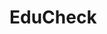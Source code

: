 # EduCheck
<!-- הוסף את הלוגו שלך כאן -
## 📑 Overview
EduCheck is an advanced auto-grading and educational management tool designed to streamline the evaluation process for both educators and students. It automates test creation, grading, and feedback, providing immediate insights while reducing manual workload for teachers.

## ✨ Key Features

### 📝 Automated Grading
* Instantly assesses assignments and tests based on predefined criteria
* Supports both multiple-choice and open-ended questions
* Provides consistent and objective evaluation

### 🔄 Immediate Feedback
* Students receive real-time insights into their performance
* Detailed explanations for incorrect answers
* Progress tracking through interactive graphs

### ⚙️ Customizable Tests
* Teachers can create various test formats
* Define specific test cases and grading rubrics
* Schedule timed assessments and deadlines

### 📊 Statistical Analysis
* Comprehensive reports highlighting common errors
* Success rates and average scores visualization
* Identification of problematic questions

### 🚨 Error Reporting System
* Students can report errors in test questions
* Teachers receive notifications and can update questions
* Continuous improvement of assessment materials

## 🔐 User Authentication
* Secure login for both teachers and students
* User-specific dashboards and permissions
* Data privacy and protection

## 📱 App Sections

### 👨‍🏫 For Teachers
* Create and manage tests
* Grade submissions with detailed feedback
* View statistical analysis of student performance
* Respond to error reports from students

### 👨‍🎓 For Students
* Take assigned tests
* View grades 
* Track progress through performance graphs
* Report errors in questions

## 🛠️ Technologies Used
* **Programming Language**: Kotlin
* **Build Tool**: Gradle
* **Database**: Firebase Realtime Database
* **Authentication**: Firebase Authentication
* **UI Components**: Material Design
* **Analytics**: Custom statistical analysis tools

## 💻 Server Functionality
* Secure data backup and synchronization
* Cross-device user experience
* Exam handling and storage
* Grade tracking and analysis
* User management and authentication

## 🚀 Installation

To set up EduCheck locally:

1. **Clone the repository:**
```bash
git clone https://github.com/Adirdavi/EduCheck.git
```

2. **Navigate to the project directory:**
```bash
cd EduCheck
```

3. **Build the project using Gradle:**
```bash
./gradlew build
```

4. **Set up Firebase:**
   * Create a Firebase project in the Firebase Console
   * Add an Android app to your Firebase project
   * Download the `google-services.json` file and place it in the app directory
   * Enable Firebase Authentication and Realtime Database services

## 📲 Usage

After installation:

1. **Run the application:**
```bash
./gradlew run
```

2. **Register as a teacher or student**
3. **Teachers**: Create tests, manage classes, and analyze results
4. **Students**: Take tests, view feedback, and track progress

## 🤝 Contributing

We welcome contributions to enhance EduCheck:

1. **Fork the repository**
2. **Create a new branch** for your feature or bug fix:
```bash
git checkout -b feature-name
```

3. **Implement your changes** and commit them with descriptive messages
4. **Push your branch** to your forked repository:
```bash
git push origin feature-name
```

5. **Open a pull request** detailing your changes and the motivation behind them

## 📄 License

This project is licensed under the MIT License.

## 👏 Acknowledgements

We extend our gratitude to the contributors and the open-source community for their support and collaboration.
